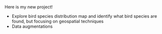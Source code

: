 Here is my new project!

- Explore bird species distribution map and identify what bird species are found, but focusing on geospatial techniques
- Data augmentations
